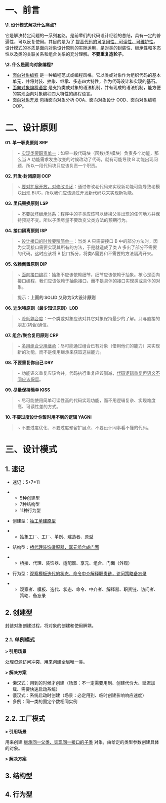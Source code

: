# 一、前言

**\1. 设计模式解决什么痛点?**

它是解决特定问题的一系列套路，是前辈们的代码设计经验的总结，具有一定的普遍性，可以反复使用。其目的是为了 <u>提高代码的可复用性、可读性、可维护性</u>。设计模式的本质是面向对象设计原则的实际运用，是对类的封装性、继承性和多态性以及类的关联关系和组合关系的充分理解。**不要重复造轮子**。

**\2. 什么是面向对象编程?**

- <u>面向对象编程</u> 是一种编程范式或编程风格。它以类或对象作为组织代码的基本单元，并将封装、抽象、继承、多态四大特性，作为代码设计和实现的基石。
- <u>面向对象编程语言</u> 是支持类或对象的语法机制，并有现成的语法机制，能方便的实现面向对象编程四大特性的编程语言。
- <u>面向对象开发</u> 包括面向对象分析 OOA、面向对象设计 OOD、面向对象编程 OOP。

# 二、设计原则

**01. 单一职责原则 SRP**

> ~ <u>实现类要职责单一</u>：如果一段代码块（函数/类/模块）负责多个功能，那么当 A 功能需求发生改变的时候改动了代码，就有可能导致 B 功能出现问题，所以一段代码块只应该负责一个职责。

**02. 开发·封闭原则 OCP**

> ~ <u>要对扩展开放，对修改关闭</u>：通过修改老代码来实现新功能可能导致老模块出现 BUG，所以我们应该通过开发新代码块来实现新功能。

**03. 里氏替换原则 LSP**

> ~ <u>不要破坏继承体系</u>：程序中的子类应该可以替换父类出现的任何地方并保持预期不变。所以子类尽量不要改变父类方法的预期行为。

**04. 接口隔离原则 ISP**

> ~ <u>设计接口的时候要精简单一</u>：当类 A 只需要接口 B 中的部分方法时，因为实现接口需要实现其所有的方法，于是就造成了类 A 多出了部分不需要的代码。这时应该将 B 接口拆分，将类A需要和不需要的方法隔离开来。

**05. 依赖倒置原则 DIP**

> ~ <u>面向接口编程</u>：抽象不应该依赖细节，细节应该依赖于抽象。核心是面向接口编程，我们应该依赖于抽象接口，而不是具体的接口实现类或具体的对象。

> 提示：**上面的 SOLID 又称为5大设计原则**

**06. 迪米特原则（最少知识原则）LOD**

> ~ <u>降低耦合度</u>：一个类或对象应该对其它对象保持最少的了解。只与直接的朋友(耦合)通信。

**07. 组合/聚合复用原则 CRP**

> ~ <u>多用组合少用继承</u>：尽可能通过组合已有对象（借用他们的能力）来实现新的功能，而不是使用继承来获取这些能力。

**08. 不要重复你自己 DRY**

> ~ 功能语义重复应该合并，代码执行重复应该删减，<u>代码逻辑重复但语义不同应该保留</u>。

**09. 尽量保持简单 KISS**

> ~ 尽可能使用简单可读性高的代码实现功能，而不用逻辑复杂、实现难度高、可读性差的方式。

**10. 不要过度设计你暂时用不到的逻辑 YAGNI**

> ~ 不要过度优化、不要过度预留扩展点、不要设计同事看不懂的代码。

# 三、设计模式

## 1. 速记

- 速记：5+7=11

- - 5种创建型
  - 7种结构型
  - 11种行为型

- 创建型：<u>抽工单建原型</u>

- - 抽象工厂、工厂、单例、建造者、原型

- 结构型：<u>桥代理装饰适配器，享元组合成门面</u>

- - 桥接、代理、装饰器、适配器、享元、组合、门面（外观）

- 行为型：<u>观察模板迭代的状态，命令中介解释职责链，访问策略备忘录</u>

- - 观察者、模板、迭代、状态、命令、中介者、解释器、职责链、访问者、策略、备忘录

## 2. 创建型

封装对象创建过程，将对象的创建和使用解耦。

### 2.1. 单例模式

**> 引用场景**

处理资源访问冲突、用来创建全局唯一类。

**> 解决方案**

- 懒汉式：用到的时候才创建（场景：不一定需要用到、创建代价大、延迟加载、需要快速启动系统）
- 饿汉式：系统启动时创建（场景：必定用到、临时创建影响响应速度）
- 多例：同一类的固定个数相同实例

## 2.2. 工厂模式

**> 引用场景**

用来创建 <u>继承同一父类、实现同一接口的子类</u> 对象，由给定的类型参数创建具体的对象。

**> 解决方案**



## 3. 结构型

## 4. 行为型



